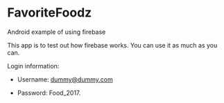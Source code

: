 # FavoriteFoodz
Android example of using firebase

This app is to test out how firebase works.
You can use it as much as you can.

Login information:

- Username: dummy@dummy.com

- Password: Food_2017.



